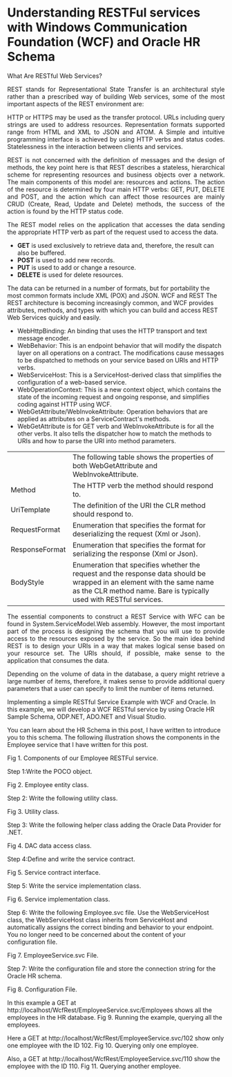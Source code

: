 # Understanding RESTFul services with Windows Communication Foundation (WCF) and Oracle HR Schema

What Are RESTful Web Services?

<p align="justify">
REST stands for Representational State Transfer is an architectural style rather than a prescribed way of building Web services, some of the most important aspects of the REST environment are:
</p>
<p align="justify">
HTTP or HTTPS may be used as the transfer protocol.
URLs including query strings are used to address resources.
Representation formats supported range from HTML and XML to JSON and ATOM.
A Simple and intuitive programming interface is achieved by using HTTP verbs and status codes.
Statelessness in the interaction between clients and services.
</p>
<p align="justify">
REST is not concerned with the definition of messages and the design of methods, the key point here is that REST describes a stateless, hierarchical scheme for representing resources and business objects over a network. The main components of this model are: resources and actions. The action of the resource is determined by four main HTTP verbs: GET, PUT, DELETE and POST, and the action which can affect those resources are mainly CRUD (Create, Read, Update and Delete) methods, the success of the action is found by the HTTP status code.
</p>
<p align="justify">
The REST model relies on the application that accesses the data sending the appropriate HTTP verb as part of the request used to access the data.
<ul>
<li><b>GET</b> is used exclusively to retrieve data and, therefore, the result can also be buffered.</li>
<li><b>POST</b> is used to add new records.</li>
<li><b>PUT</b> is used to add or change a resource.</li>
<li><b>DELETE</b> is used for delete resources.</li>
</ul>
</p>
<p>
The data can be returned in a number of formats, but for portability the most common formats include XML (POX) and JSON.
WCF and REST
The REST architecture is becoming increasingly common, and WCF provides attributes, methods, and types with which you can build and access REST Web Services quickly and easily.
</p>
<p>
<ul>
<li>WebHttpBinding: An binding that uses the HTTP transport and text message encoder.</li>
<li>WebBehavior: This is an endpoint behavior that will modify the dispatch layer on all operations on a contract. The modifications cause messages to be dispatched to methods on your service based on URIs and HTTP verbs.</li>
<li>WebServiceHost: This is a ServiceHost-derived class that simplifies the configuration of a web-based service.</li>
<li>WebOperationContext: This is a new context object, which contains the state of the incoming request and ongoing response, and simplifies coding against HTTP using WCF.</li>
<li>WebGetAttribute/WebInvokeAttribute: Operation behaviors that are applied as attributes on a ServiceContract's methods.
</li>
<li>WebGetAttribute is for GET verb and WebInvokeAttribute is for all the other verbs. It also tells the dispatcher how to match the methods to URIs and how to parse the URI into method parameters.</li>
</ul>
</p>
<table>
<th>
<td cols="2">
The following table shows the properties of both WebGetAttribute and WebInvokeAttribute.
</td>
</th>
<tr>
<td>Method</td>
<td>The HTTP verb the method should respond to.</td>
</tr>
<tr>
<td>UriTemplate</td>
<td>The definition of the URI the CLR method should respond to.</td>
</tr>
<tr>
<td>RequestFormat</td>
<td>Enumeration that specifies the format for deserializing the request (Xml or Json).</td>
</tr>
<tr>
<td>ResponseFormat</td>
<td>Enumeration that specifies the format for serializing the response (Xml or Json).</td>
</tr>
<tr>
<td>BodyStyle</td>
<td>Enumeration that specifies whether the request and the response data should be wrapped in an element with the same name as the CLR method name. Bare is typically used with RESTful services.</td>
</tr>
</table>

<p align="justify">
The essential components to construct a REST Service with WFC can be found in System.ServiceModel.Web assembly. However, the most important part of the process is designing the schema that you will use to provide access to the resources exposed by the service. So the main idea behind REST is to design your URIs in a way that makes logical sense based on your resource set. The URIs should, if possible, make sense to the application that consumes the data.
</p>
<p align="justify">
Depending on the volume of data in the database, a query might retrieve a large number of items, therefore, it makes sense to provide additional query parameters that a user can specify to limit the number of items returned.

Implementing a simple RESTful Service Example with WCF and Oracle.
In this example, we will develop a WCF RESTful service by using Oracle HR Sample Schema, ODP.NET, ADO.NET and Visual Studio.

You can learn about the HR Schema in this post, I have written to introduce you to this schema. 
The following illustration shows the components in the Employee service that I have written for this post.
</p>

Fig 1. Components of our Employee RESTFul service.



Step 1:Write the POCO object.

Fig 2. Employee entity class.



Step 2: Write the following utility class.

Fig 3. Utility class.



Step 3: Write the following helper class adding the Oracle Data Provider for .NET.

Fig 4. DAC data access class.



Step 4:Define and write the service contract.

Fig 5. Service contract interface.



Step 5: Write the service implementation class.

Fig 6. Service implementation class.



Step 6: Write the following Employee.svc file. Use the WebServiceHost class, the WebServiceHost class inherits from ServiceHost and automatically assigns the correct binding and behavior to your endpoint. You no longer need to be concerned about the content of your configuration file.

Fig 7. EmployeeService.svc File.



Step 7: Write the configuration file and store the connection string for the Oracle HR schema.

Fig 8. Configuration File.



In this example a GET at http://localhost/WcfRest/EmployeeService.svc/Employees shows all the employees in the HR database.
Fig 9. Running the example, querying all the employees.



Here a GET at http://localhost/WcfRest/EmployeeService.svc/102 show only one employee with the ID 102.
Fig 10. Querying only one employee.



Also, a GET at http://localhost/WcfRest/EmployeeService.svc/110 show the employee with the ID 110.
Fig 11. Querying another employee.
